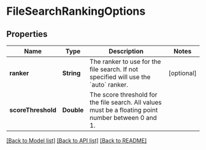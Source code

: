 # FileSearchRankingOptions

## Properties
Name | Type | Description | Notes
------------ | ------------- | ------------- | -------------
**ranker** | **String** | The ranker to use for the file search. If not specified will use the &#x60;auto&#x60; ranker. | [optional] 
**scoreThreshold** | **Double** | The score threshold for the file search. All values must be a floating point number between 0 and 1. | 

[[Back to Model list]](../README.md#documentation-for-models) [[Back to API list]](../README.md#documentation-for-api-endpoints) [[Back to README]](../README.md)


